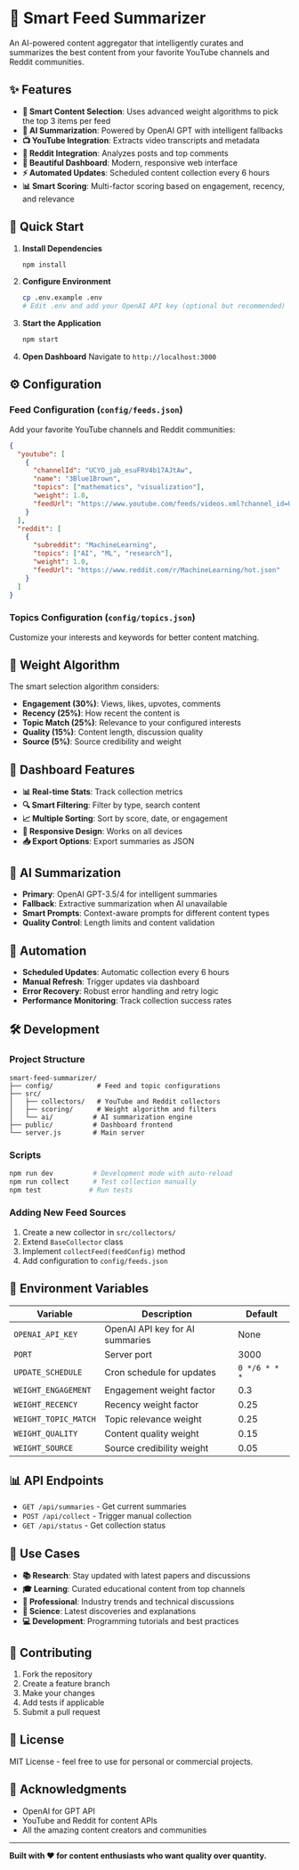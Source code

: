 # 🧠 Smart Feed Summarizer

An AI-powered content aggregator that intelligently curates and summarizes the best content from your favorite YouTube channels and Reddit communities.

## ✨ Features

- **🎯 Smart Content Selection**: Uses advanced weight algorithms to pick the top 3 items per feed
- **🤖 AI Summarization**: Powered by OpenAI GPT with intelligent fallbacks
- **📺 YouTube Integration**: Extracts video transcripts and metadata
- **🔴 Reddit Integration**: Analyzes posts and top comments
- **🎨 Beautiful Dashboard**: Modern, responsive web interface
- **⚡ Automated Updates**: Scheduled content collection every 6 hours
- **📊 Smart Scoring**: Multi-factor scoring based on engagement, recency, and relevance

## 🚀 Quick Start

1. **Install Dependencies**
   ```bash
   npm install
   ```

2. **Configure Environment**
   ```bash
   cp .env.example .env
   # Edit .env and add your OpenAI API key (optional but recommended)
   ```

3. **Start the Application**
   ```bash
   npm start
   ```

4. **Open Dashboard**
   Navigate to `http://localhost:3000`

## ⚙️ Configuration

### Feed Configuration (`config/feeds.json`)

Add your favorite YouTube channels and Reddit communities:

```json
{
  "youtube": [
    {
      "channelId": "UCYO_jab_esuFRV4b17AJtAw",
      "name": "3Blue1Brown",
      "topics": ["mathematics", "visualization"],
      "weight": 1.0,
      "feedUrl": "https://www.youtube.com/feeds/videos.xml?channel_id=UCYO_jab_esuFRV4b17AJtAw"
    }
  ],
  "reddit": [
    {
      "subreddit": "MachineLearning",
      "topics": ["AI", "ML", "research"],
      "weight": 1.0,
      "feedUrl": "https://www.reddit.com/r/MachineLearning/hot.json"
    }
  ]
}
```

### Topics Configuration (`config/topics.json`)

Customize your interests and keywords for better content matching.

## 🧮 Weight Algorithm

The smart selection algorithm considers:

- **Engagement (30%)**: Views, likes, upvotes, comments
- **Recency (25%)**: How recent the content is
- **Topic Match (25%)**: Relevance to your configured interests
- **Quality (15%)**: Content length, discussion quality
- **Source (5%)**: Source credibility and weight

## 🎨 Dashboard Features

- **📊 Real-time Stats**: Track collection metrics
- **🔍 Smart Filtering**: Filter by type, search content
- **📈 Multiple Sorting**: Sort by score, date, or engagement
- **📱 Responsive Design**: Works on all devices
- **📥 Export Options**: Export summaries as JSON

## 🤖 AI Summarization

- **Primary**: OpenAI GPT-3.5/4 for intelligent summaries
- **Fallback**: Extractive summarization when AI unavailable
- **Smart Prompts**: Context-aware prompts for different content types
- **Quality Control**: Length limits and content validation

## 📅 Automation

- **Scheduled Updates**: Automatic collection every 6 hours
- **Manual Refresh**: Trigger updates via dashboard
- **Error Recovery**: Robust error handling and retry logic
- **Performance Monitoring**: Track collection success rates

## 🛠️ Development

### Project Structure
```
smart-feed-summarizer/
├── config/           # Feed and topic configurations
├── src/
│   ├── collectors/   # YouTube and Reddit collectors
│   ├── scoring/      # Weight algorithm and filters
│   └── ai/          # AI summarization engine
├── public/          # Dashboard frontend
└── server.js        # Main server
```

### Scripts
```bash
npm run dev          # Development mode with auto-reload
npm run collect      # Test collection manually
npm test            # Run tests
```

### Adding New Feed Sources

1. Create a new collector in `src/collectors/`
2. Extend `BaseCollector` class
3. Implement `collectFeed(feedConfig)` method
4. Add configuration to `config/feeds.json`

## 🔧 Environment Variables

| Variable | Description | Default |
|----------|-------------|---------|
| `OPENAI_API_KEY` | OpenAI API key for AI summaries | None |
| `PORT` | Server port | 3000 |
| `UPDATE_SCHEDULE` | Cron schedule for updates | `0 */6 * * *` |
| `WEIGHT_ENGAGEMENT` | Engagement weight factor | 0.3 |
| `WEIGHT_RECENCY` | Recency weight factor | 0.25 |
| `WEIGHT_TOPIC_MATCH` | Topic relevance weight | 0.25 |
| `WEIGHT_QUALITY` | Content quality weight | 0.15 |
| `WEIGHT_SOURCE` | Source credibility weight | 0.05 |

## 📊 API Endpoints

- `GET /api/summaries` - Get current summaries
- `POST /api/collect` - Trigger manual collection
- `GET /api/status` - Get collection status

## 🎯 Use Cases

- **📚 Research**: Stay updated with latest papers and discussions
- **🎓 Learning**: Curated educational content from top channels
- **💼 Professional**: Industry trends and technical discussions
- **🔬 Science**: Latest discoveries and explanations
- **💻 Development**: Programming tutorials and best practices

## 🤝 Contributing

1. Fork the repository
2. Create a feature branch
3. Make your changes
4. Add tests if applicable
5. Submit a pull request

## 📄 License

MIT License - feel free to use for personal or commercial projects.

## 🙏 Acknowledgments

- OpenAI for GPT API
- YouTube and Reddit for content APIs
- All the amazing content creators and communities

---

**Built with ❤️ for content enthusiasts who want quality over quantity.**